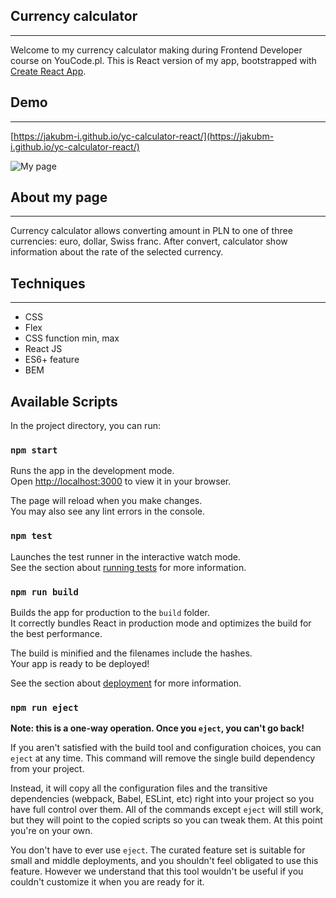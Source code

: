 ## Currency calculator 
---
Welcome to my currency calculator making during Frontend Developer course on YouCode.pl.
This is React version of my app, bootstrapped with [Create React App](https://github.com/facebook/create-react-app).

## Demo
---
[https://jakubm-i.github.io/yc-calculator-react/](https://jakubm-i.github.io/yc-calculator-react/)

![My page](/src/picture/calculator.gif)

## About my page
---
Currency calculator allows converting amount in PLN to one of three currencies: euro, dollar, Swiss franc. After convert, calculator show information about the rate of the selected currency.

## Techniques
---
- CSS
- Flex
- CSS function min, max
- React JS
- ES6+ feature
- BEM

## Available Scripts

In the project directory, you can run:

### `npm start`

Runs the app in the development mode.\
Open [http://localhost:3000](http://localhost:3000) to view it in your browser.

The page will reload when you make changes.\
You may also see any lint errors in the console.

### `npm test`

Launches the test runner in the interactive watch mode.\
See the section about [running tests](https://facebook.github.io/create-react-app/docs/running-tests) for more information.

### `npm run build`

Builds the app for production to the `build` folder.\
It correctly bundles React in production mode and optimizes the build for the best performance.

The build is minified and the filenames include the hashes.\
Your app is ready to be deployed!

See the section about [deployment](https://facebook.github.io/create-react-app/docs/deployment) for more information.

### `npm run eject`

**Note: this is a one-way operation. Once you `eject`, you can't go back!**

If you aren't satisfied with the build tool and configuration choices, you can `eject` at any time. This command will remove the single build dependency from your project.

Instead, it will copy all the configuration files and the transitive dependencies (webpack, Babel, ESLint, etc) right into your project so you have full control over them. All of the commands except `eject` will still work, but they will point to the copied scripts so you can tweak them. At this point you're on your own.

You don't have to ever use `eject`. The curated feature set is suitable for small and middle deployments, and you shouldn't feel obligated to use this feature. However we understand that this tool wouldn't be useful if you couldn't customize it when you are ready for it.

